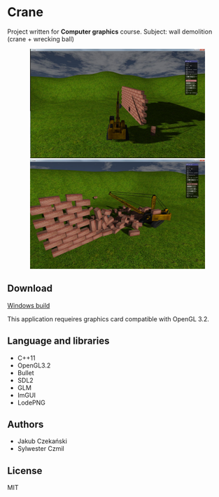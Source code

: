 # Crane
Project written for **Computer graphics** course. Subject: wall demolition (crane + wrecking ball)

<p align="center">
    <a href="docs/1.jpg"><img src="docs/1.jpg" height="250"></a>
    <a href="docs/2.jpg"><img src="docs/2.jpg" height="250"></a>
</p>


## Download
[Windows build](https://github.com/JaCzekanski/crane/releases/download/1.0/crane.zip)

This application requeires graphics card compatible with OpenGL 3.2.

## Language and libraries
- C++11
- OpenGL3.2
- Bullet
- SDL2
- GLM
- ImGUI
- LodePNG

## Authors
- Jakub Czekański
- Sylwester Czmil

## License
MIT